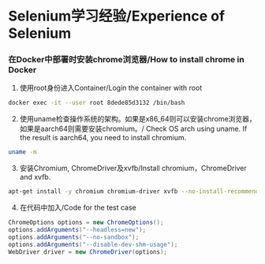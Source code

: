# Selenium学习经验/Experience of Selenium

### 在Docker中部署时安装chrome浏览器/How to install chrome in Docker
1. 使用root身份进入Container/Login the container with root  
```bash
docker exec -it --user root 8dede85d3132 /bin/bash
```
2. 使用uname检查操作系统的架构。如果是x86_64则可以安装chrome浏览器，如果是aarch64则需要安装chromium。/ Check OS arch using uname. If the result is aarch64, you need to install chromium. 
```bash
uname -m
```
3. 安装Chromium, ChromeDriver及xvfb/Install chromium，ChromeDriver and xvfb.   
```bash
apt-get install -y chromium chromium-driver xvfb --no-install-recommends
```
4. 在代码中加入/Code for the test case
```Java
ChromeOptions options = new ChromeOptions();
options.addArguments("--headless=new");
options.addArguments("--no-sandbox");
options.addArguments("--disable-dev-shm-usage");
WebDriver driver = new ChromeDriver(options);
```